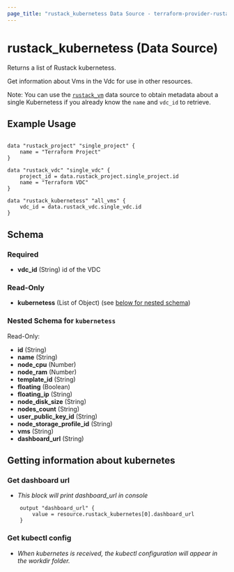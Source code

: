 ```yaml
---
page_title: "rustack_kubernetess Data Source - terraform-provider-rustack"
---
```

# rustack_kubernetess (Data Source)

Returns a list of Rustack kubernetess.

Get information about Vms in the Vdc for use in other resources.

Note: You can use the [`rustack_vm`](Kubernetess) data source to obtain metadata
about a single Kubernetess if you already know the `name` and `vdc_id` to retrieve.

## Example Usage

```hcl

data "rustack_project" "single_project" {
    name = "Terraform Project"
}

data "rustack_vdc" "single_vdc" {
    project_id = data.rustack_project.single_project.id
    name = "Terraform VDC"
}

data "rustack_kubernetess" "all_vms" {
    vdc_id = data.rustack_vdc.single_vdc.id
}

```

## Schema

### Required

- **vdc_id** (String) id of the VDC

### Read-Only

- **kubernetess** (List of Object) (see [below for nested schema](#nestedatt--kubernetess))

<a id="nestedatt--kubernetess"></a>
### Nested Schema for `kubernetess`

Read-Only:

- **id** (String)
- **name** (String)
- **node_cpu** (Number)
- **node_ram** (Number)
- **template_id** (String)
- **floating** (Boolean)
- **floating_ip** (String)
- **node_disk_size** (String)
- **nodes_count** (String)
- **user_public_key_id** (String)
- **node_storage_profile_id** (String)
- **vms** (String)
- **dashboard_url** (String)

## Getting information about kubernetes

### Get dashboard url

- *This block will print dashboard_url in console*
```
    output "dashboard_url" {
        value = resource.rustack_kubernetes[0].dashboard_url
    }
```

### Get kubectl config
- *When kubernetes is received, the kubectl configuration will appear in the workdir folder.*

